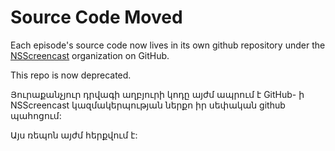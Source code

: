 # Source Code Moved

Each episode's source code now lives in its own github repository under the [NSScreencast](https://github.com/nsscreencast) organization on GitHub.

This repo is now deprecated.

Յուրաքանչյուր դրվագի աղբյուրի կոդը այժմ ապրում է GitHub- ի NSScreencast կազմակերպության ներքո իր սեփական github պահոցում:

Այս ռեպոն այժմ հերքվում է:
